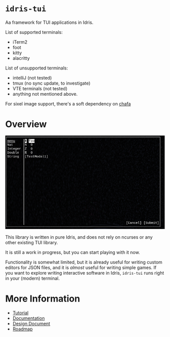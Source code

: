 # `idris-tui`

Aa framework for TUI applications in Idris.

List of supported terminals:
- iTerm2
- foot
- kitty
- alacritty

List of unsupported terminals:
- intelliJ (not tested)
- tmux (no sync update, to investigate)
- VTE terminals (not tested)
- anything not mentioned above.

For sixel image support, there's a soft dependency on
[chafa](https://hpjansson.org/chafa/)

# Overview

![screenshot](screenshot.png)

This library is written in pure Idris, and does not rely on ncurses or
any other existing TUI library.

It is still a work in progress, but you can start playing with it now.

Functionality is somewhat limited, but it is already useful for
writing custom editors for JSON files, and it is *almost* useful for
writing simple games. If you want to explore writing interactive
software in Idris, `idris-tui` runs right in your (modern) terminal.

# More Information

- [Tutorial](Tutorial.md)
- [Documentation](TBD)
- [Design Document](DESIGN.md)
- [Roadmap](ROADMAP.md)
